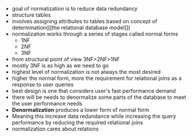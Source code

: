- goal of normalization is to reduce data redundancy 
- structure tables
- involves assigning attributes to tables based on concept of determination([[the relational database model]])
- normalization works through a series of stages called normal forms
	- 1NF
	- 2NF
	- 3NF
- from structural point of view 3NF>2NF>1NF
- mostly 3NF is as high as we need to go 
- highest level of normalization is not always the most desired
- higher the normal form, more the requirement for relational joins as a response to user queries
- best design is one that considers user's fast performance demand
- there will be needs to denormalize some parts of the database to meet the user performance needs
- **Denormalization** produces a lower form of normal form
- Meaning this increase data redundance while increasing the query performance by reducing the required relational joins
- normalization cares about relations